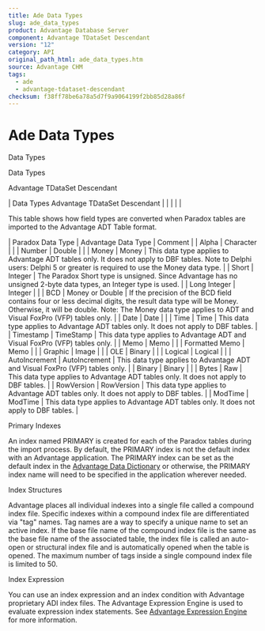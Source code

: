 ```yaml
---
title: Ade Data Types
slug: ade_data_types
product: Advantage Database Server
component: Advantage TDataSet Descendant
version: "12"
category: API
original_path_html: ade_data_types.htm
source: Advantage CHM
tags:
  - ade
  - advantage-tdataset-descendant
checksum: f38ff78be6a78a5d7f9a9064199f2bb85d28a86f
---
```


# Ade Data Types

Data Types

Data Types

Advantage TDataSet Descendant

| Data Types  Advantage TDataSet Descendant |  |  |  |  |

This table shows how field types are converted when Paradox tables are imported to the Advantage ADT Table format.

| Paradox Data Type | Advantage Data Type | Comment |
| Alpha | Character |  |
| Number | Double |  |
| Money | Money | This data type applies to Advantage ADT tables only. It does not apply to DBF tables.  Note to Delphi users: Delphi 5 or greater is required to use the Money data type. |
| Short | Integer | The Paradox Short type is unsigned. Since Advantage has no unsigned 2-byte data types, an Integer type is used. |
| Long Integer | Integer |  |
| BCD | Money or Double | If the precision of the BCD field contains four or less decimal digits, the result data type will be Money. Otherwise, it will be double. Note: The Money data type applies to ADT and Visual FoxPro (VFP) tables only. |
| Date | Date |  |
| Time | Time | This data type applies to Advantage ADT tables only. It does not apply to DBF tables. |
| Timestamp | TimeStamp | This data type applies to Advantage ADT and Visual FoxPro (VFP) tables only. |
| Memo | Memo |  |
| Formatted Memo | Memo |  |
| Graphic | Image |  |
| OLE | Binary |  |
| Logical | Logical |  |
| AutoIncrement | AutoIncrement | This data type applies to Advantage ADT and Visual FoxPro (VFP) tables only. |
| Binary | Binary |  |
| Bytes | Raw | This data type applies to Advantage ADT tables only. It does not apply to DBF tables. |
| RowVersion | RowVersion | This data type applies to Advantage ADT tables only. It does not apply to DBF tables. |
| ModTime | ModTime | This data type applies to Advantage ADT tables only. It does not apply to DBF tables. |

Primary Indexes

An index named PRIMARY is created for each of the Paradox tables during the import process. By default, the PRIMARY index is not the default index with an Advantage application. The PRIMARY index can be set as the default index in the [Advantage Data Dictionary](master_advantage_data_dictionary.md) or otherwise, the PRIMARY index name will need to be specified in the application wherever needed.

Index Structures

Advantage places all individual indexes into a single file called a compound index file. Specific indexes within a compound index file are differentiated via "tag" names. Tag names are a way to specify a unique name to set an active index. If the base file name of the compound index file is the same as the base file name of the associated table, the index file is called an auto-open or structural index file and is automatically opened when the table is opened. The maximum number of tags inside a single compound index file is limited to 50.

Index Expression

You can use an index expression and an index condition with Advantage proprietary ADI index files. The Advantage Expression Engine is used to evaluate expression index statements. See [Advantage Expression Engine](master_advantage_expression_engine.md) for more information.
